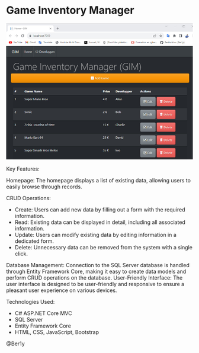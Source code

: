 # Game Inventory Manager

![](./home.jpg)

Key Features:

Homepage: The homepage displays a list of existing data, allowing users to easily browse through records.

CRUD Operations:
- Create: Users can add new data by filling out a form with the required information.
- Read: Existing data can be displayed in detail, including all associated information.
- Update: Users can modify existing data by editing information in a dedicated form.
- Delete: Unnecessary data can be removed from the system with a single click.

Database Management: Connection to the SQL Server database is handled through Entity Framework Core, making it easy to create data models and perform CRUD operations on the database.
User-Friendly Interface: The user interface is designed to be user-friendly and responsive to ensure a pleasant user experience on various devices.

Technologies Used:
- C# ASP.NET Core MVC
- SQL Server
- Entity Framework Core
- HTML, CSS, JavaScript, Bootstrap


@Ber1y
